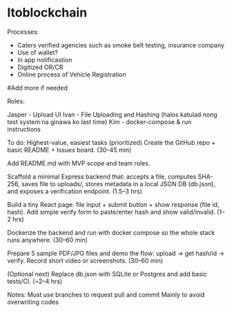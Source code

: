 # ltoblockchain

Processes:
- Caters verified agencies such as smoke belt testing, insurance company
- Use of wallet?
- In app notificastion
- Digitized OR/CR
- Online process of Vehicle Registration
 
#Add more if needed


Roles:

Jasper - Upload UI 
Ivan - File Uploading and Hashing (halos katulad nong test system na ginawa ko last time)
Kim - docker-compose & run instructions


To do:
Highest-value, easiest tasks (prioritized)
Create the GitHub repo + basic README + Issues board. (30–45 min)

Add README.md with MVP scope and team roles.

Scaffold a minimal Express backend that: accepts a file, computes SHA-256, saves file to uploads/, stores metadata in a local JSON DB (db.json), and exposes a verification endpoint. (1.5–3 hrs)

Build a tiny React page: file input + submit button + show response (file id, hash). Add simple verify form to paste/enter hash and show valid/invalid. (1–2 hrs)

Dockerize the backend and run with docker compose so the whole stack runs anywhere. (30–60 min)

Prepare 5 sample PDF/JPG files and demo the flow: upload → get hash/id → verify. Record short video or screenshots. (30–60 min)

(Optional next) Replace db.json with SQLite or Postgres and add basic tests/CI. (~2–4 hrs)


Notes:
Must use branches to request pull and commit
Mainly to avoid overwriting codes
